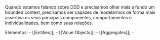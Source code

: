 Quando estamos falando sobre DDD e precisamos olhar mais a fundo um bounded context, precisamos ser capazes de modelarmos de forma mais assertiva os seus principais componentes, comportamentos e individualidades, bem como suas relações.

Elementos:
	- [[Entities]];
	- [[Value Objects]];
	- [[Aggregates]];
	- 